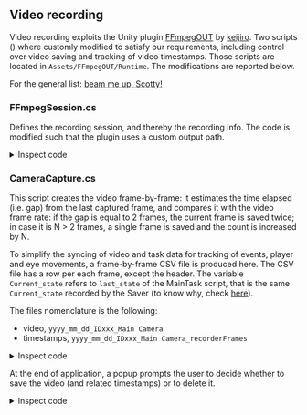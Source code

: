 ## Video recording

Video recording exploits the Unity plugin [FFmpegOUT](https://github.com/keijiro/FFmpegOut?tab=readme-ov-file#installation) by [keijiro](https://github.com/keijiro). 
Two scripts () where customly modified to satisfy our requirements, including control over video saving and tracking of video timestamps.
Those scripts are located in `Assets/FFmpegOUT/Runtime`.
The modifications are reported below.

For the general list: [beam me up, Scotty!](../README.md)

### FFmpegSession.cs

Defines the recording session, and thereby the recording info. 
The code is modified such that the plugin uses a custom output path.

<details> 
<summary>Inspect code</summary>
  
```c#
public static FFmpegSession Create(
    string name,
    int width, int height, float frameRate,
    FFmpegPreset preset
)
{
    #region CUSTOM MODIFICATION: SET OUTPUT PATH

    GameObject experiment = GameObject.Find("Experiment");
    string path_to_MEF = experiment.GetComponent<Saver>().path_to_MEF;
    int lastIDFromDB = experiment.GetComponent<Saver>().lastIDFromDB;
    string fileName = DateTime.Now.ToString("yyyy_MM_dd") + "_ID" + (lastIDFromDB + 1).ToString() + $"_{name}";
    fileName += preset.GetSuffix(); // adds .mp4
    path_to_video = Path.Combine(path_to_MEF, "VIDEO", fileName);
    #endregion

    //name += System.DateTime.Now.ToString(" yyyy MMdd HHmmss");
    //var path = name.Replace(" ", "_") + preset.GetSuffix();
    return CreateWithOutputPath(path_to_video, width, height, frameRate, preset);
} 
```
</details>


### CameraCapture.cs

This script creates the video frame-by-frame: it estimates the time elapsed (i.e. gap) from the last captured frame, and compares it with the video frame rate: if the gap is equal to 2 frames, the current frame is saved twice; in case it is N > 2 frames, a single frame is saved and the count is increased by N.

To simplify the syncing of video and task data for tracking of events, player and eye movements, a frame-by-frame CSV file is produced here.
The CSV file has a row per each frame, except the header. 
The variable `Current_state` refers to `last_state` of the MainTask script, that is the same `Current_state` recorded by the Saver (to know why, check [here](https://github.com/fattorilab/vr-navigation-tasks/blob/main/Docs/scripts_docs/Data_saving.md#notice-last_state)).

The files nomenclature is the following:
- video, `yyyy_mm_dd_IDxxx_Main Camera`
- timestamps, `yyyy_mm_dd_IDxxx_Main Camera_recorderFrames`

<details> 
<summary>Inspect code</summary>
  
```c#

#region ADDED BY EDO: SAVE RECORDER FRAMES

GameObject experiment = GameObject.Find("Experiment");
int main_frame_num = experiment.GetComponent<MainTask>().frame_number;
int last_state = experiment.GetComponent<MainTask>().last_state;
long main_start_time = experiment.GetComponent<MainTask>().starttime;
int reward_count = experiment.GetComponent<Ardu>().reward_counter;

// Check if the StreamWriter is not initialized
if (!_isStreamWriterInitialized)
{

    // Get path_to_data and lastIDFromDB from the Saver
    string path_to_MEF = experiment.GetComponent<Saver>().path_to_MEF;
    int lastIDFromDB = experiment.GetComponent<Saver>().lastIDFromDB;

    // Check if path_to_data and lastIDFromDB are not null or zero
    if (!string.IsNullOrEmpty(path_to_MEF) && lastIDFromDB != 0)
    {
        path_to_data_RecorderFrames = Path.Combine(path_to_MEF, "VIDEO",
            (DateTime.Now.ToString("yyyy_MM_dd") + "_ID" + (lastIDFromDB + 1).ToString() + $"_{camera.tag}" + "_recorderFrames.csv"));
        _streamWriter = new StreamWriter(path_to_data_RecorderFrames);
        _streamWriter.WriteLine("Timestamp,Frame_time,Rec_Frame,Droppings,Dropped_frames,Reward_count,Current_state");

        // Set the flag to true after initializing the StreamWriter
        _isStreamWriterInitialized = true;
    }
}

#endregion

#region ADDED BY EDO: Methods

private void addRecorderFrameRow(long main_start_time, int reward_count, int last_state)
{
    // After pushing the frame to FFmpeg, write the details to the CSV file.
    if (_isStreamWriterInitialized)
    {
        long rec_time = System.DateTimeOffset.Now.ToUnixTimeMilliseconds();
        _streamWriter.WriteLine($"{(rec_time - main_start_time)},{FrameTime},{_frameCount},{_frameDropCount},{_frameDelay},{reward_count},{last_state}");
    }
}

#endregion
```
</details>

At the end of application, a popup prompts the user to decide whether to save the video (and related timestamps) or to delete it.

<details> 
<summary>Inspect code</summary>

  ```c#

#region ADDED BY EDO: Save/Delete depending on user choice

// VIDEO

if (!Saver.wants2saveVideos)
{
    File.Delete(path_to_video);
}

// CSV of recorder frames
if (_isStreamWriterInitialized)
{
    _streamWriter.Close();

    // Save or delete csv file depending on user prompt
    if (!Saver.wants2saveVideos)
    {
        File.Delete(path_to_data_RecorderFrames);
    }
}

#endregion
```
</details>

